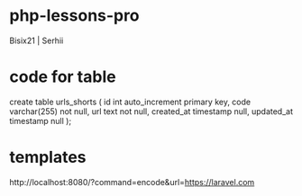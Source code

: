 # php-lessons-pro
Bisix21 | Serhii

# code for table

create table urls_shorts
(
id         int auto_increment
primary key,
code       varchar(255) not null,
url        text         not null,
created_at timestamp    null,
updated_at timestamp    null
);

# templates
http://localhost:8080/?command=encode&url=https://laravel.com